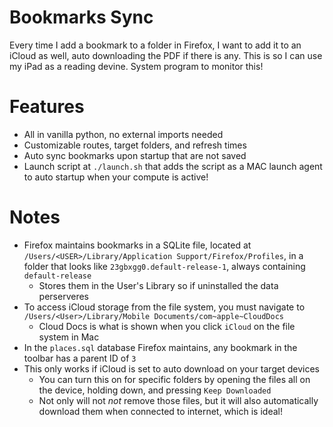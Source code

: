 # Bookmarks Sync
Every time I add a bookmark to a folder in Firefox, I want to add it to an iCloud as well, auto downloading the PDF if there is any. This is so I can use my iPad as a reading devine. System program to monitor this!

# Features
* All in vanilla python, no external imports needed
* Customizable routes, target folders, and refresh times
* Auto sync bookmarks upon startup that are not saved
* Launch script at `./launch.sh` that adds the script as a MAC launch agent to auto startup when your compute is active!

# Notes
* Firefox maintains bookmarks in a SQLite file, located at `/Users/<USER>/Library/Application Support/Firefox/Profiles`, in a folder that looks like `23gbxgg0.default-release-1`, always containing `default-release`
    * Stores them in the User's Library so if uninstalled the data perserveres
* To access iCloud storage from the file system, you must navigate to `/Users/<User>/Library/Mobile Documents/com~apple~CloudDocs`
    * Cloud Docs is what is shown when you click `iCloud` on the file system in Mac
* In the `places.sql` database Firefox maintains, any bookmark in the toolbar has a parent ID of `3`
* This only works if iCloud is set to auto download on your target devices
    * You can turn this on for specific folders by opening the files all on the device, holding down, and pressing `Keep Downloaded`
    * Not only will not *not* remove those files, but it will also automatically download them when connected to internet, which is ideal!
